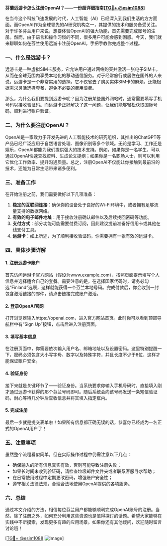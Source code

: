 **芬蘭远游卡怎么注册OpenAI？——一份超详细指南[[TG💪+ @esim1088](https://t.me/s/esim1088)]**

在当今这个科技飞速发展的时代，人工智能（AI）已经深入到我们生活的方方面面。而OpenAI作为全球领先的AI研究机构之一，其提供的技术和服务备受关注。对于许多芬兰用户来说，想要体验OpenAI的强大功能，首先需要完成账号的注册。然而，由于语言和操作习惯的不同，很多用户可能会感到困惑。今天，我们就来聊聊如何在芬兰使用远游卡注册OpenAI，手把手教你完成整个过程。

### 一、什么是远游卡？

远游卡是一种虚拟SIM卡服务，它允许用户通过网络购买并激活一张电子SIM卡，从而在全球范围内享受本地化的移动通信服务。对于经常旅行或居住在国外的人来说，远游卡是一个非常实用的选择。它不仅省去了购买实体SIM卡的麻烦，还能根据需求灵活选择套餐，避免不必要的费用浪费。

那么，为什么我们要提到远游卡呢？因为注册某些国外网站时，通常需要填写手机号码以接收验证码。而远游卡正好解决了这一问题，让我们能够轻松获取国际号码，顺利进行账户验证。

### 二、为什么要注册OpenAI？

OpenAI是一家致力于开发先进的人工智能技术的研究组织，其推出的ChatGPT等产品已经广泛应用于自然语言处理、图像识别等多个领域。无论是学习、工作还是娱乐，OpenAI都能为我们提供强大的技术支持。例如，如果你是一名学生，可以通过OpenAI快速查找资料、生成论文提纲；如果你是一名职场人士，则可以利用它优化工作效率、提升沟通质量。总之，注册OpenAI不仅能让你接触到最前沿的技术，还能为日常生活带来诸多便利。

### 三、准备工作

在开始注册之前，我们需要做好以下几项准备：

1. **稳定的互联网连接**：确保你的设备处于良好的Wi-Fi环境中，或者拥有足够流量支持的数据网络。
2. **有效的电子邮件地址**：用于接收注册确认邮件以及后续找回密码等功能。
3. **支付方式**：部分功能可能需要付费订阅，因此建议提前准备好信用卡或其他在线支付工具。
4. **远游卡**：如上所述，为了顺利接收验证码，你需要拥有一张有效的远游卡。

### 四、具体步骤详解

#### 1. 注册远游卡账户
首先访问远游卡官方网站（假设为www.example.com），按照页面提示填写个人信息并选择适合自己的套餐。需要注意的是，在选择国家代码时，请务必勾选“Finland”选项，这样就能获得一个芬兰本地号码。完成付款后，你会收到一封包含激活链接的邮件，请点击链接完成账户激活。

#### 2. 登录OpenAI官网
打开浏览器输入https://openai.com，进入官方网站首页。此时你可以看到顶部导航栏中有“Sign Up”按钮，点击后进入注册页面。

#### 3. 填写基本信息
在注册页面中，你需要依次输入用户名、邮箱地址以及设置密码。这里特别提醒一下，密码必须包含大小写字母、数字以及特殊字符，并且长度不少于8位，这样才能保证账户安全。

#### 4. 验证身份
接下来就是关键环节了——验证身份。当系统要求你输入手机号码时，直接填入刚才通过远游卡获得的那个芬兰号码即可。随后系统会向该号码发送一条短信验证码，耐心等待几分钟后查收信息并将其填入指定框内。

#### 5. 完成注册
最后一步就是提交表单啦！如果所有信息都正确无误的话，恭喜你已经成为一名正式的OpenAI用户了！

### 五、注意事项

虽然整个流程看似简单，但在实际操作过程中仍需注意以下几点：

- 确保输入的所有信息真实有效，否则可能导致注册失败；
- 如果长时间未收到验证码，请检查垃圾邮件文件夹或者联系客服寻求帮助；
- 在日常使用过程中定期更改密码，增强账户安全性；
- 遵守相关法律法规，合理合法地使用OpenAI提供的各项服务。

### 六、总结

通过本文介绍的方法，相信每位芬兰用户都能够顺利完成OpenAI账号的注册。当然，除了注册之外，如何充分利用这些资源也是值得探讨的话题。希望大家能够在实践中不断摸索，发现更多有趣的应用场景。如果你还有其他疑问，欢迎随时留言讨论哦！

[[TG💪+ @esim1088](https://t.me/s/esim1088) ![Image](https://i.postimg.cc/4NQfJmqS/Snipaste-2025-05-13-00-14-12.png)]